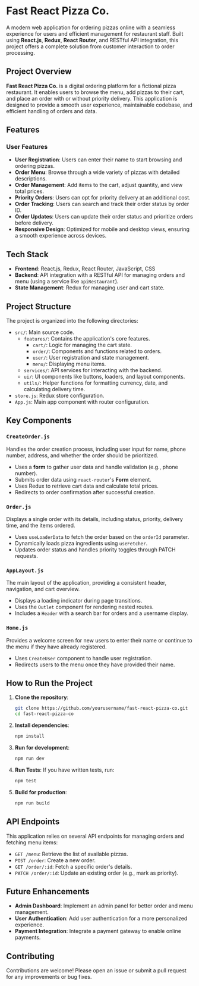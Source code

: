 # Fast React Pizza Co.

A modern web application for ordering pizzas online with a seamless experience for users and efficient management for restaurant staff. Built using **React.js**, **Redux**, **React Router**, and RESTful API integration, this project offers a complete solution from customer interaction to order processing.

## Project Overview

**Fast React Pizza Co.** is a digital ordering platform for a fictional pizza restaurant. It enables users to browse the menu, add pizzas to their cart, and place an order with or without priority delivery. This application is designed to provide a smooth user experience, maintainable codebase, and efficient handling of orders and data.

## Features

### User Features

- **User Registration**: Users can enter their name to start browsing and ordering pizzas.
- **Order Menu**: Browse through a wide variety of pizzas with detailed descriptions.
- **Order Management**: Add items to the cart, adjust quantity, and view total prices.
- **Priority Orders**: Users can opt for priority delivery at an additional cost.
- **Order Tracking**: Users can search and track their order status by order ID.
- **Order Updates**: Users can update their order status and prioritize orders before delivery.
- **Responsive Design**: Optimized for mobile and desktop views, ensuring a smooth experience across devices.

## Tech Stack

- **Frontend**: React.js, Redux, React Router, JavaScript, CSS
- **Backend**: API integration with a RESTful API for managing orders and menu (using a service like `apiRestaurant`).
- **State Management**: Redux for managing user and cart state.

## Project Structure

The project is organized into the following directories:

- `src/`: Main source code.
  - `features/`: Contains the application's core features.
    - `cart/`: Logic for managing the cart state.
    - `order/`: Components and functions related to orders.
    - `user/`: User registration and state management.
    - `menu/`: Displaying menu items.
  - `services/`: API services for interacting with the backend.
  - `ui/`: UI components like buttons, loaders, and layout components.
  - `utils/`: Helper functions for formatting currency, date, and calculating delivery time.
- `store.js`: Redux store configuration.
- `App.js`: Main app component with router configuration.

## Key Components

### `CreateOrder.js`

Handles the order creation process, including user input for name, phone number, address, and whether the order should be prioritized.

- Uses a **form** to gather user data and handle validation (e.g., phone number).
- Submits order data using `react-router`'s **Form** element.
- Uses Redux to retrieve cart data and calculate total prices.
- Redirects to order confirmation after successful creation.

### `Order.js`

Displays a single order with its details, including status, priority, delivery time, and the items ordered.

- Uses `useLoaderData` to fetch the order based on the `orderId` parameter.
- Dynamically loads pizza ingredients using `useFetcher`.
- Updates order status and handles priority toggles through PATCH requests.

### `AppLayout.js`

The main layout of the application, providing a consistent header, navigation, and cart overview.

- Displays a loading indicator during page transitions.
- Uses the `Outlet` component for rendering nested routes.
- Includes a `Header` with a search bar for orders and a username display.

### `Home.js`

Provides a welcome screen for new users to enter their name or continue to the menu if they have already registered.

- Uses `CreateUser` component to handle user registration.
- Redirects users to the menu once they have provided their name.

## How to Run the Project

1. **Clone the repository**:

   ```bash
   git clone https://github.com/yourusername/fast-react-pizza-co.git
   cd fast-react-pizza-co
   ```

2. **Install dependencies**:

   ```bash
   npm install
   ```

3. **Run for development**:

   ```bash
   npm run dev
   ```

4. **Run Tests**:
   If you have written tests, run:

   ```bash
   npm test
   ```

5. **Build for production**:
   ```bash
   npm run build
   ```

## API Endpoints

This application relies on several API endpoints for managing orders and fetching menu items:

- `GET /menu`: Retrieve the list of available pizzas.
- `POST /order`: Create a new order.
- `GET /order/:id`: Fetch a specific order's details.
- `PATCH /order/:id`: Update an existing order (e.g., mark as priority).

## Future Enhancements

- **Admin Dashboard**: Implement an admin panel for better order and menu management.
- **User Authentication**: Add user authentication for a more personalized experience.
- **Payment Integration**: Integrate a payment gateway to enable online payments.

## Contributing

Contributions are welcome! Please open an issue or submit a pull request for any improvements or bug fixes.
